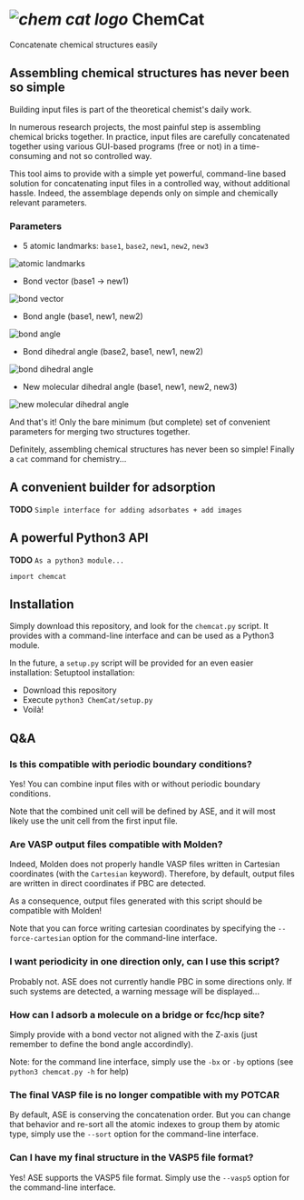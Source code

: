 # *![chem cat logo](demo_images/chem_cat_logo.svg)* ChemCat
Concatenate chemical structures easily

## Assembling chemical structures has never been so simple
Building input files is part of the theoretical chemist's daily work.

In numerous research projects, the most painful step is assembling chemical bricks together.
In practice, input files are carefully concatenated together using various GUI-based programs (free or not) in a time-consuming and not so controlled way.

This tool aims to provide with a simple yet powerful, command-line based solution for concatenating input files in a controlled way, without additional hassle. Indeed, the assemblage depends only on simple and chemically relevant parameters.

### Parameters

- 5 atomic landmarks: `base1`, `base2`, `new1`, `new2`, `new3`

![atomic landmarks](demo_images/landmarks.svg)

- Bond vector (base1 -> new1)

![bond vector](demo_images/bond_vector.svg)

- Bond angle (base1, new1, new2)

![bond angle](demo_images/bond_angle.svg)

- Bond dihedral angle (base2, base1, new1, new2)

![bond dihedral angle](demo_images/bond_dihedral.svg)

- New molecular dihedral angle (base1, new1, new2, new3)

![new molecular dihedral angle](demo_images/new_dihedral.svg)

And that's it! Only the bare minimum (but complete) set of convenient parameters for merging two structures together.

Definitely, assembling chemical structures has never been so simple! Finally a `cat` command for chemistry...

## A convenient builder for adsorption

**TODO** `Simple interface for adding adsorbates + add images`

## A powerful Python3 API

**TODO** `As a python3 module...`
```Python3
import chemcat
```

## Installation

Simply download this repository, and look for the `chemcat.py` script. It provides with a command-line interface and can be used as a Python3 module.

In the future, a `setup.py` script will be provided for an even easier installation:
Setuptool installation:
- Download this repository
- Execute `python3 ChemCat/setup.py`
- Voilà!

## Q&A
### Is this compatible with periodic boundary conditions?
Yes! You can combine input files with or without periodic boundary conditions. 

Note that the combined unit cell will be defined by ASE, and it will most likely use the unit cell from the first input file.

### Are VASP output files compatible with Molden?
Indeed, Molden does not properly handle VASP files written in Cartesian coordinates (with the `Cartesian` keyword). Therefore, by default, output files are written in direct coordinates if PBC are detected.

As a consequence, output files generated with this script should be compatible with Molden!

Note that you can force writing cartesian coordinates by specifying the `--force-cartesian` option for the command-line interface.

### I want periodicity in one direction only, can I use this script?
Probably not. ASE does not currently handle PBC in some directions only. If such systems are detected, a warning message will be displayed...

### How can I adsorb a molecule on a bridge or fcc/hcp site?
Simply provide with a bond vector not aligned with the Z-axis (just remember to define the bond angle accordindly).

Note: for the command line interface, simply use the `-bx` or `-by` options (see `python3 chemcat.py -h` for help)

### The final VASP file is no longer compatible with my POTCAR
By default, ASE is conserving the concatenation order. But you can change that behavior and re-sort all the atomic indexes to group them by atomic type, simply use the `--sort` option for the command-line interface.

### Can I have my final structure in the VASP5 file format?
Yes! ASE supports the VASP5 file format. Simply use the `--vasp5` option for the command-line interface.
